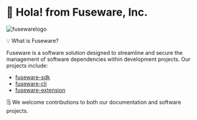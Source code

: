 # 👋 Hola! from Fuseware, Inc.

![fusewarelogo](https://github.com/user-attachments/assets/06f4e1f1-b21b-47fc-8106-e4af6bcec961)

💡 What is Fuseware?

Fuseware is a software solution designed to streamline and secure the management of software dependencies within development projects. Our projects include:
+ [fuseware-sdk](https://github.com/Fuseware/fuseware-sdk)
+ [fuseware-cli](https://github.com/Fuseware/fuseware-cli)
+ [fuseware-extension](https://github.com/Fuseware/fuseware-extension)

🗒️ We welcome contributions to both our documentation and software projects.
